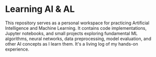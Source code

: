 # Learning AI & AL
This repository serves as a personal workspace for practicing Artificial Intelligence and Machine Learning. It contains code implementations, Jupyter notebooks, and small projects exploring fundamental ML algorithms, neural networks, data preprocessing, model evaluation, and other AI concepts as I learn them. It's a living log of my hands-on experience.
